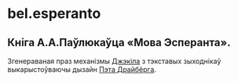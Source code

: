 # bel.esperanto
## Кніга А.А.Паўлюкаўца «Мова Эсперанта».

Згенераваная праз механізмы [Джэкіла](http://jekyllrb.com) з тэкставых зыходнікаў выкарыстоўваючы дызайн [Пэта Драйбёрга](https://patdryburgh.com).